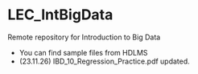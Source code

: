 # LEC_IntBigData
Remote repository for Introduction to Big Data

- You can find sample files from HDLMS
- (23.11.26) IBD_10_Regression_Practice.pdf updated.
